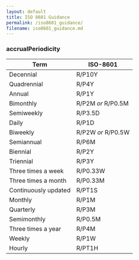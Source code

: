 ```yaml
---
layout: default
title: ISO 8601 Guidance 
permalink: /iso8601_guidance/
filename: iso8601_guidance.md
---
```



### accrualPeriodicity


| Term  |  ISO-8601  |
|---|---|
| Decennial | R/P10Y |
| Quadrennial | R/P4Y |
| Annual | R/P1Y |
| Bimonthly | R/P2M *or* R/P0.5M | 
| Semiweekly | R/P3.5D |
| Daily | R/P1D |
| Biweekly | R/P2W *or* R/P0.5W |
| Semiannual | R/P6M |
| Biennial | R/P2Y |
| Triennial | R/P3Y |
| Three times a week | R/P0.33W |
| Three times a month | R/P0.33M |
| Continuously updated | R/PT1S |
| Monthly | R/P1M |
| Quarterly | R/P3M |
| Semimonthly | R/P0.5M |
| Three times a year | R/P4M |
| Weekly | R/P1W |
| Hourly | R/PT1H |
  
